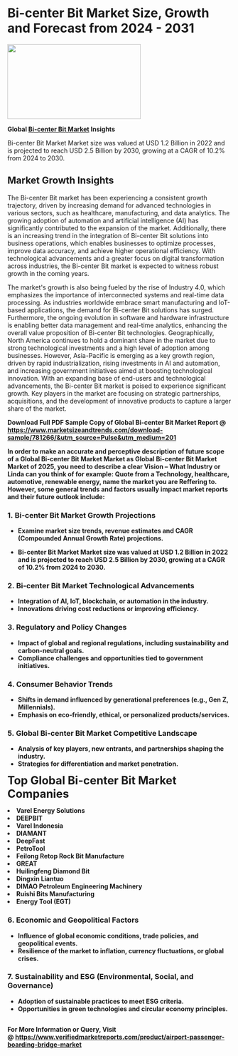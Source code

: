 <H1>Bi-center Bit Market Size, Growth and Forecast from 2024 - 2031</H1><img class="aligncenter size-medium wp-image-584254" src="https://thirdeyenews.in/wp-content/uploads/2024/09/Global-Market-Research-300x168.jpeg" alt="" width="300" height="168" /><p><strong>Global&nbsp;<a href="https://www.marketsizeandtrends.com/download-sample/781266/&amp;utm_source=Pulse&amp;utm_medium=201">Bi-center Bit Market</a> Insights</strong></p><p>Bi-center Bit Market Market size was valued at USD 1.2 Billion in 2022 and is projected to reach USD 2.5 Billion by 2030, growing at a CAGR of 10.2% from 2024 to 2030.</p><p><h2>Market Growth Insights</h2> <p>The Bi-center Bit market has been experiencing a consistent growth trajectory, driven by increasing demand for advanced technologies in various sectors, such as healthcare, manufacturing, and data analytics. The growing adoption of automation and artificial intelligence (AI) has significantly contributed to the expansion of the market. Additionally, there is an increasing trend in the integration of Bi-center Bit solutions into business operations, which enables businesses to optimize processes, improve data accuracy, and achieve higher operational efficiency. With technological advancements and a greater focus on digital transformation across industries, the Bi-center Bit market is expected to witness robust growth in the coming years.</p> <p><strong></strong></p> <p>The market's growth is also being fueled by the rise of Industry 4.0, which emphasizes the importance of interconnected systems and real-time data processing. As industries worldwide embrace smart manufacturing and IoT-based applications, the demand for Bi-center Bit solutions has surged. Furthermore, the ongoing evolution in software and hardware infrastructure is enabling better data management and real-time analytics, enhancing the overall value proposition of Bi-center Bit technologies. Geographically, North America continues to hold a dominant share in the market due to strong technological investments and a high level of adoption among businesses. However, Asia-Pacific is emerging as a key growth region, driven by rapid industrialization, rising investments in AI and automation, and increasing government initiatives aimed at boosting technological innovation. With an expanding base of end-users and technological advancements, the Bi-center Bit market is poised to experience significant growth. Key players in the market are focusing on strategic partnerships, acquisitions, and the development of innovative products to capture a larger share of the market. </p> <p><strong></p><p><span class=""><strong>Download Full PDF Sample Copy of Global Bi-center Bit Market Report</strong> @ <a href="https://www.marketsizeandtrends.com/download-sample/781266/&amp;utm_source=Pulse&amp;utm_medium=201" target="_blank">https://www.marketsizeandtrends.com/download-sample/781266/&amp;utm_source=Pulse&amp;utm_medium=201</a></span></p><p>In order to make an accurate and perceptive description of future scope of a Global&nbsp;Bi-center Bit Market Market as Global&nbsp;Bi-center Bit Market Market of 2025, you need to describe a clear Vision &ndash; What Industry or Linda can you think of for example: Quote from a Technology, healthcare, automotive, renewable energy, name the market you are Reffering to. However, some general trends and factors usually impact market reports and their future outlook include:</p><h3>1.&nbsp;<strong>Bi-center Bit Market Growth Projections</strong></h3><ul><li>Examine market size trends, revenue estimates and CAGR (Compounded Annual Growth Rate) projections.</li><li><p>Bi-center Bit Market Market size was valued at USD 1.2 Billion in 2022 and is projected to reach USD 2.5 Billion by 2030, growing at a CAGR of 10.2% from 2024 to 2030.</p></li></ul><h3>2.&nbsp;<strong>Bi-center Bit Market Technological Advancements</strong></h3><ul><li>Integration of AI, IoT, blockchain, or automation in the industry.</li><li>Innovations driving cost reductions or improving efficiency.</li></ul><h3>3.&nbsp;<strong>Regulatory and Policy Changes</strong></h3><ul><li>Impact of global and regional regulations, including sustainability and carbon-neutral goals.</li><li>Compliance challenges and opportunities tied to government initiatives.</li></ul><h3>4.&nbsp;<strong>Consumer Behavior Trends</strong></h3><ul><li>Shifts in demand influenced by generational preferences (e.g., Gen Z, Millennials).</li><li>Emphasis on eco-friendly, ethical, or personalized products/services.</li></ul><h3>5.&nbsp;<strong>Global Bi-center Bit Market Competitive Landscape</strong></h3><ul><li>Analysis of key players, new entrants, and partnerships shaping the industry.</li><li>Strategies for differentiation and market penetration.</li></ul><p data-pm-slice="1 1 []"><span style="color: inherit; font-family: inherit; font-size: 25px;">Top Global Bi-center Bit Market Companies</span></p><div class="" data-test-id=""><p><li>Varel Energy Solutions</li><li> DEEPBIT</li><li> Varel Indonesia</li><li> DIAMANT</li><li> DeepFast</li><li> PetroTool</li><li> Feilong Retop Rock Bit Manufacture</li><li> GREAT</li><li> Huilingfeng Diamond Bit</li><li> Dingxin Liantuo</li><li> DIMAO Petroleum Engineering Machinery</li><li> Ruishi Bits Manufacturing</li><li> Energy Tool (EGT)</li></p></div><h3>6.&nbsp;<strong>Economic and Geopolitical Factors</strong></h3><ul><li>Influence of global economic conditions, trade policies, and geopolitical events.</li><li>Resilience of the market to inflation, currency fluctuations, or global crises.</li></ul><h3>7.&nbsp;<strong>Sustainability and ESG (Environmental, Social, and Governance)</strong></h3><ul><li>Adoption of sustainable practices to meet ESG criteria.</li><li>Opportunities in green technologies and circular economy principles.</li></ul><h2><strong style="font-size: 14px;">For More Information or Query, Visit @&nbsp;</strong><a style="background-color: #ffffff; font-size: 14px;" href="https://www.marketsizeandtrends.com/report/bi-center-bit-market/" target="_blank">https://www.verifiedmarketreports.com/product/airport-passenger-boarding-bridge-market</a></h2>